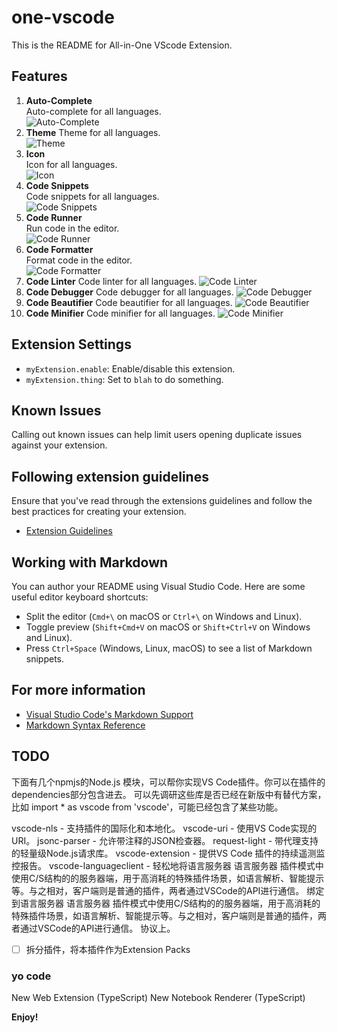 # one-vscode  

This is the README for All-in-One VScode Extension.

## Features

1. **Auto-Complete**  
    Auto-complete for all languages.  
    ![Auto-Complete](images/auto-complete.gif)
2. **Theme**
    Theme for all languages.  
    ![Theme](images/theme.gif)
3. **Icon**  
    Icon for all languages.  
    ![Icon](images/icon.gif)
4. **Code Snippets**  
    Code snippets for all languages.  
    ![Code Snippets](images/code-snippets.gif)
5. **Code Runner**  
    Run code in the editor.  
    ![Code Runner](images/code-runner.gif)
6. **Code Formatter**  
    Format code in the editor.  
    ![Code Formatter](images/code-formatter.gif)
7. **Code Linter**
    Code linter for all languages.
    ![Code Linter](images/code-linter.gif)
8. **Code Debugger**
    Code debugger for all languages.
    ![Code Debugger](images/code-debugger.gif)
9. **Code Beautifier**
    Code beautifier for all languages.
    ![Code Beautifier](images/code-beautifier.gif)
10. **Code Minifier**
    Code minifier for all languages.
    ![Code Minifier](images/code-minifier.gif)

## Extension Settings

* `myExtension.enable`: Enable/disable this extension.
* `myExtension.thing`: Set to `blah` to do something.

## Known Issues

Calling out known issues can help limit users opening duplicate issues against your extension.

## Following extension guidelines

Ensure that you've read through the extensions guidelines and follow the best practices for creating your extension.

* [Extension Guidelines](https://code.visualstudio.com/api/references/extension-guidelines)

## Working with Markdown

You can author your README using Visual Studio Code. Here are some useful editor keyboard shortcuts:

* Split the editor (`Cmd+\` on macOS or `Ctrl+\` on Windows and Linux).
* Toggle preview (`Shift+Cmd+V` on macOS or `Shift+Ctrl+V` on Windows and Linux).
* Press `Ctrl+Space` (Windows, Linux, macOS) to see a list of Markdown snippets.

## For more information

* [Visual Studio Code's Markdown Support](https://code.visualstudio.com/docs/languages/markdown)
* [Markdown Syntax Reference](https://help.github.com/articles/markdown-basics/)

## TODO

下面有几个npmjs的Node.js 模块，可以帮你实现VS Code插件。你可以在插件的dependencies部分包含进去。
可以先调研这些库是否已经在新版中有替代方案，比如 import * as vscode from 'vscode'，可能已经包含了某些功能。

vscode-nls - 支持插件的国际化和本地化。
vscode-uri - 使用VS Code实现的URI。
jsonc-parser - 允许带注释的JSON检查器。
request-light - 带代理支持的轻量级Node.js请求库。
vscode-extension - 提供VS Code 插件的持续遥测监控报告。
vscode-languageclient - 轻松地将语言服务器
语言服务器
插件模式中使用C/S结构的的服务器端，用于高消耗的特殊插件场景，如语言解析、智能提示等。与之相对，客户端则是普通的插件，两者通过VSCode的API进行通信。
绑定到语言服务器
语言服务器
插件模式中使用C/S结构的的服务器端，用于高消耗的特殊插件场景，如语言解析、智能提示等。与之相对，客户端则是普通的插件，两者通过VSCode的API进行通信。
协议上。

* [ ] 拆分插件，将本插件作为Extension Packs

### yo code

New Web Extension (TypeScript)
New Notebook Renderer (TypeScript)

**Enjoy!**
